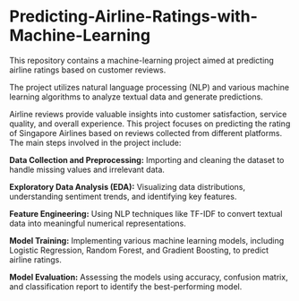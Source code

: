 # Predicting-Airline-Ratings-with-Machine-Learning
This repository contains a machine-learning project aimed at predicting airline ratings based on customer reviews. 

The project utilizes natural language processing (NLP) and various machine learning algorithms to analyze textual data and generate predictions.

Airline reviews provide valuable insights into customer satisfaction, service quality, and overall experience. This project focuses on predicting the rating of Singapore Airlines based on reviews collected from different platforms. The main steps involved in the project include:

**Data Collection and Preprocessing:** Importing and cleaning the dataset to handle missing values and irrelevant data.

**Exploratory Data Analysis (EDA):** Visualizing data distributions, understanding sentiment trends, and identifying key features.

**Feature Engineering:** Using NLP techniques like TF-IDF to convert textual data into meaningful numerical representations.

**Model Training:** Implementing various machine learning models, including Logistic Regression, Random Forest, and Gradient Boosting, to predict airline ratings.

**Model Evaluation:** Assessing the models using accuracy, confusion matrix, and classification report to identify the best-performing model.
